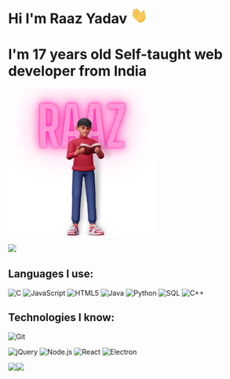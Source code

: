 # Hi I'm Raaz Yadav <img src="./Assets/wave.gif" width="35px">

# I'm 17 years old Self-taught web developer from India
<img src="./Assets/raaz.png" width="300px">

[<img src ="https://img.shields.io/badge/mywebsite-%23.svg?&style=for-the-badge&logo=www&logoColor=white%22&color=black">](https://raazyadav.in)

## Languages I use:

![C](https://img.shields.io/badge/-C-000000?style=flat&logo=C)
![JavaScript](https://img.shields.io/badge/-JavaScript-000000?style=flat&logo=javascript)
![HTML5](https://img.shields.io/badge/-HTML5-000000?style=flat&logo=HTML5)
![Java](https://img.shields.io/badge/-Java-000000?style=flat&logo=Java&logoColor=007396)
![Python](https://img.shields.io/badge/-Python-000000?style=flat&logo=python)
![SQL](https://img.shields.io/badge/-SQL-000000?style=flat&logo=MySQL)
![C++](https://img.shields.io/badge/-C++-000000?style=flat&logo=C%2B%2B&logoColor=00599C)
## Technologies I know:

![Git](https://img.shields.io/badge/-Git-000000?style=flat&logo=git&logoColor=F05032)

![jQuery](https://img.shields.io/badge/-jQuery-000000?style=flat&logo=jQuery&logoColor=0769AD)
![Node.js](https://img.shields.io/badge/-Node.js-000000?style=flat&logo=node.js&logoColor=339933)
![React](https://img.shields.io/badge/-React-000000?style=flat&logo=React&logoColor=61DAFB)
![Electron](https://img.shields.io/badge/-Electron-000000?style=flat&logo=Electron&logoColor=FFFFFF)

<img align="" height='130px' src="https://github-readme-stats.vercel.app/api?username=raazyadav&hide_title=true&show_icons=true&include_all_commits=true&line_height=21&bg_color=0,EC6C6C,FFD479,FFFC79,73FA79&theme=graywhite" /><img align="" height='130px' src="https://github-readme-stats.vercel.app/api/top-langs/?username=raazyadav&hide_title=true&layout=compact&bg_color=0,73FA79,73FDFF,D783FF&theme=graywhite" />



 












